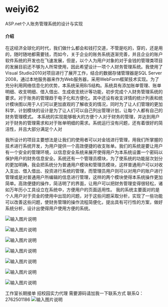 # weiyi62
ASP.net个人账务管理系统的设计与实现

#### 介绍
在这经济全球化的时代，我们做什么都会和钱打交道，不管是吃的，穿的，还是用的，随时随地都需要钱，而如今，关于企业的账务系统逐渐完善，并且企业的账户软件系统的开发也在飞速发展，但是，以个人为用户对象的对于金钱的管理类项目的发展目前还不够为人所常使用，因此希望设计一项个人财务管理系统。我使用了Visual Studio2010对项目进行了展开工作，结合的数据存储管理器是SQL Server 2008，通过本地服务器来作为Web服务器，采用WebForm框架技术实现。为了充分利用网络信息化的优势，本系统采用B/S结构。系统具有添加账单管理、账单明细、收支明细、借入借出、生成收支统计等功能，初步完成个人财务管理系统的要求。对于账务的管理趋于电子化和方便化。其中还设有收支详情的统计列表和统计模块图以用于人们可以更加直观的了解收支的情况，同时为了让人们管理的更加科学，计划模块的设计是为了让人们可以自己列出管理计划，让每个人都有自己的财务管理模式。
本系统的实现能够极大的方便个人对于财务的管理，并达到用户对于财务的管理需求和对于账单明细的需求。系统运行没有问题，还有着很好的简洁性，并且大部分满足个人对

我所设计的项目主要想法是让我们的使用者可以对金钱进行管理，用我们所掌握的技术进行系统开发，为用户提供一个高效便捷的收支账单。我们的系统是要让用户有一个安全的管理环境，以信息安全系统来展开使得用户为本系统设置一个密码以保护用户的财务信息安全。系统还有一个管理员模块，为了使系统的功能层次划分的更加明确，我会把系统分为普通用户模块和管理员模块，这样普通用户可以对收入支出、借入借出、投资进行系统的管理，而管理员用户则可以对用户的账户进行管理或是对普通用户所编辑的信息进行管理，这样的两个模块使得本系统操作更加简单。高效便捷的操作，简洁明了的界面，让用户可以把财务管理变得很轻松，诸如万年历小工具设立在系统中，方便用户的页面适用性。
我的系统主要面对的是个人用户对于资金的使用中出现的问题，对于这些问题采取分析，实现了一些功能可以改善这些问题，使财务管理的操作流程简便化，提出具有可行性的方案，做好系统分析，设计出使得用户使用方便的系统。

![输入图片说明](https://images.gitee.com/uploads/images/2020/1129/214352_01267b4b_4865385.png "屏幕截图.png")

![输入图片说明](https://images.gitee.com/uploads/images/2020/1129/214407_b3999aba_4865385.png "屏幕截图.png")

![输入图片说明](https://images.gitee.com/uploads/images/2020/1129/214427_059438e2_4865385.png "屏幕截图.png")

![输入图片说明](https://images.gitee.com/uploads/images/2020/1129/214433_b29d3392_4865385.png "屏幕截图.png")

![输入图片说明](https://images.gitee.com/uploads/images/2020/1129/214439_6dde8fb2_4865385.png "屏幕截图.png")

![输入图片说明](https://images.gitee.com/uploads/images/2020/1129/214444_00171f7e_4865385.png "屏幕截图.png")

![输入图片说明](https://images.gitee.com/uploads/images/2020/1129/214451_840ed1c0_4865385.png "屏幕截图.png")

工作室长期接单 招校园实力代理
需要源码请加我一下联系方式
联系Q：2762501186
![输入图片说明](https://images.gitee.com/uploads/images/2020/1119/003728_cd598bb9_4865385.jpeg "微信.jpg")
